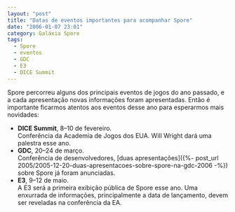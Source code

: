 ```yaml
---
layout: "post"
title: "Datas de eventos importantes para acompanhar Spore"
date: "2006-01-07 23:01"
category: Galáxia Spore
tags:
  - Spore
  - eventos
  - GDC
  - E3
  - DICE Summit
---
```

Spore percorreu alguns dos principais eventos de jogos do ano passado, e a cada apresentação novas informações foram apresentadas. Então é importante ficarmos atentos aos eventos desse ano para esperarmos mais novidades:

- **DICE Summit**, 8–10 de fevereiro.  
  Conferência da Academia de Jogos dos EUA. Will Wright dará uma palestra esse ano.
- **GDC**, 20–24 de março.  
  Conferência de desenvolvedores, [duas apresentações]({%- post_url 2005/2005-12-20-duas-apresentacoes-sobre-spore-na-gdc-2006 -%}) sobre Spore já foram anunciadas.
- **E3**, 9–12 de maio.  
  A E3 será a primeira exibição pública de Spore esse ano. Uma enxurrada de informações, principalmente a data de lançamento, devem ser reveladas na conferência da EA.
